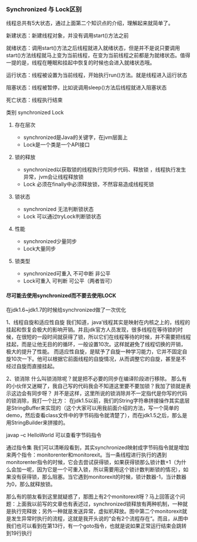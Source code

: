 ### Synchronized 与 Lock区别

线程总共有5大状态，通过上面第二个知识点的介绍，理解起来就简单了。

新建状态：新建线程对象，并没有调用start()方法之前

就绪状态：调用start()方法之后线程就进入就绪状态，但是并不是说只要调用start()方法线程就马上变为当前线程，在变为当前线程之前都是为就绪状态。值得一提的是，线程在睡眠和挂起中恢复的时候也会进入就绪状态哦。

运行状态：线程被设置为当前线程，开始执行run()方法。就是线程进入运行状态

阻塞状态：线程被暂停，比如说调用sleep()方法后线程就进入阻塞状态

死亡状态：线程执行结束

类别	synchronized	Lock

1. 存在层次	

    - synchronized是Java的关键字，在jvm层面上  
    - Lock是一个类是一个API接口
    
2. 锁的释放
    - synchronized以获取锁的线程执行完同步代码、释放锁 ，线程执行发生异常，jvm会让线程释放锁
    - Lock 必须在finally中必须释放锁，不然容易造成线程死锁
 
3. 锁状态
    - synchronized 无法判断锁状态
    - Lock 可以通过tryLock判断锁状态
    
4. 性能	
    - synchronized少量同步	
    - Lock大量同步
    
5. 锁类型	
    - synchronized可重入 不可中断 非公平	
    - Lock可重入 可判断 可公平（两者皆可）
    

#### 尽可能去使用synchronized而不要去使用LOCK

在jdk1.6~jdk1.7的时候给synchronized做了一次优化

1、线程自旋和适应性自旋 
我们知道，java’线程其实是映射在内核之上的，线程的挂起和恢复会极大的影响开销。并且jdk官方人员发现，很多线程在等待锁的时候，在很短的一段时间就获得了锁，所以它们在线程等待的时候，并不需要把线程挂起，而是让他无目的的循环，一般设置10次。这样就避免了线程切换的开销，极大的提升了性能。 
而适应性自旋，是赋予了自旋一种学习能力，它并不固定自旋10次一下。他可以根据它前面线程的自旋情况，从而调整它的自旋，甚至是不经过自旋而直接挂起。

2、锁消除 
什么叫锁消除呢？就是把不必要的同步在编译阶段进行移除。 
那么有的小伙伴又迷糊了，我自己写的代码我会不知道这里要不要加锁？我加了锁就是表示这边会有同步呀？ 
并不是这样，这里所说的锁消除并不一定指代是你写的代码的锁消除，我打一个比方： 
在jdk1.5以前，我们的String字符串拼接操作其实底层是StringBuffer来实现的（这个大家可以用我前面介绍的方法，写一个简单的demo，然后查看class文件中的字节码指令就清楚了），而在jdk1.5之后，那么是用StringBuilder来拼接的。


javap –c HelloWorld 可以查看字节码指令


通过指令集 我们可以清晰段看到，其实synchronized映射成字节码指令就是增加来两个指令：monitorenter和monitorexit。当一条线程进行执行的遇到monitorenter指令的时候，它会去尝试获得锁，如果获得锁那么锁计数+1（为什么会加一呢，因为它是一个可重入锁，所以需要用这个锁计数判断锁的情况），如果没有获得锁，那么阻塞。当它遇到monitorexit的时候，锁计数器-1，当计数器为0，那么就释放锁。

那么有的朋友看到这里就疑惑了，那图上有2个monitorexit呀？马上回答这个问题：上面我以前写的文章也有表述过，synchronized锁释放有两种机制，一种就是执行完释放；另外一种就是发送异常，虚拟机释放。图中第二个monitorexit就是发生异常时执行的流程，这就是我开头说的“会有2个流程存在“。而且，从图中我们也可以看到在第13行，有一个goto指令，也就是说如果正常运行结束会跳转到19行执行